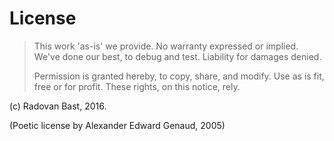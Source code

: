# License

> This work 'as-is' we provide.
> No warranty expressed or implied.
>      We've done our best,
>      to debug and test.
> Liability for damages denied.
>
> Permission is granted hereby,
> to copy, share, and modify.
>      Use as is fit,
>      free or for profit.
> These rights, on this notice, rely.

(c) Radovan Bast, 2016.

(Poetic license by Alexander Edward Genaud, 2005)

